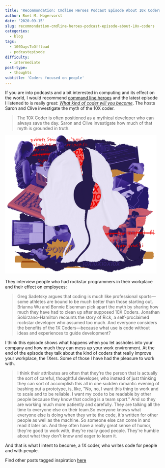 ```yaml
---
title: 'Recommondation: Cmdline Heroes Podcast Episode About 10x Coders'
author: Roel M. Hogervorst
date: '2020-09-15'
slug: recommondation-cmdline-heroes-podcast-episode-about-10x-coders
categories:
  - blog
tags:
  - 100DaysToOffload
  - podcastepisode
difficulty:
  - intermediate
post-type:
  - thoughts
subtitle: 'Coders focused on people'
---
```

If you are into podcasts and a bit interested in computing and its effect
on the world, I would recommend [command line heroes](https://www.redhat.com/en/command-line-heroes) and the latest episode
I listened to is really great: [*What kind of coder will you become*](https://www.redhat.com/en/command-line-heroes/season-5/what-kind-of-coder-will-you-become). The hosts Saron and Clive investigate the myth of the
10X coder. 

> The 10X Coder is often positioned as a mythical developer who can always save the day. Saron and Clive investigate how much of that myth is grounded in truth.

![popart picture of someone with headphones](ep3_hero.png)

They interview people who had rockstar programmers in their workplace and their effect on employees:

> Greg Sadetsky argues that coding is much like professional sports—some athletes are bound to be much better than those starting out. Brianna Wu and Bonnie Eisenman pick apart the myth by sharing how much they have had to clean up after supposed 10X Coders. Jonathan Solórzano-Hamilton recounts the story of Rick, a self-proclaimed rockstar developer who assumed too much. And everyone considers the benefits of the 1X Coders—because what use is code without ideas and experiences to guide development?

I think this episode shows what happens when you let assholes into your company and how much they can mess up your work environment. At the end of the episode they talk about the kind of coders that really improve your workplace, the 1Xers.  Some of those I have had the pleasure to work with. 

> I think their attributes are often that they're the person that is actually the sort of careful, thoughtful developer, who instead of just thinking they can sort of accomplish this all in one sudden romantic evening of bashing out a prototype, is, like, "No, no, I want this thing to work and to scale and to be reliable. I want my code to be readable by other people because they know that coding is a team sport." And so they are working much more patiently and carefully. They are talking all the time to everyone else on their team.So everyone knows what everyone else is doing when they write the code, it's written for other people as well as the machine. So someone else can come in and read it later on. And they often have a really great sense of humor, they're good to work with, they're really good people. They're humble about what they don't know and eager to learn it.


And that is what I intent to become, a 1X coder, who writes code for people and with people. 

Find other posts tagged inspiration [here](https://notes.rmhogervorst.nl/categories/inspiration/)
